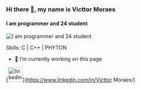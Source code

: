 ### Hi there 👋, my name is Victtor Moraes
#### I am programmer and 24 student
![I am programmer and 24 student](https://new.express.adobe.com/id/urn:aaid:sc:EU:98d474d0-82f2-58b8-96ee-723b5dfdc347?invite=true&promoid=Z2G1FQKR&mv=other)


Skills: C | C++ | PHYTON

- 🔭 I’m currently working on this page. 


[<img src='https://cdn.jsdelivr.net/npm/simple-icons@3.0.1/icons/linkedin.svg' alt='linkedin' height='40'>](https://www.linkedin.com/in/Victtor Moraes/)  


